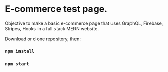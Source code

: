 # E-commerce test page.

Objective to make a basic e-commerce page that uses GraphQL, Firebase, Stripes, Hooks in a full stack MERN website.

Download or clone repository, then:

### `npm install`

### `npm start`
